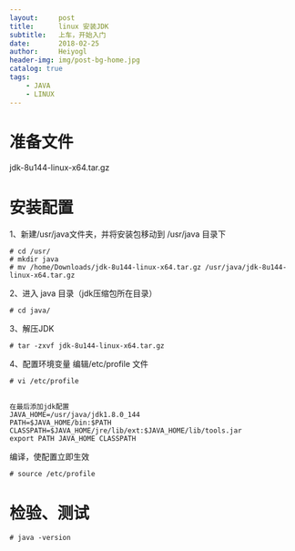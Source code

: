 ```yaml
---
layout:     post
title:      linux 安装JDK
subtitle:   上车，开始入门 
date:       2018-02-25
author:     Heiyogl
header-img: img/post-bg-home.jpg
catalog: true
tags:
    - JAVA
    - LINUX
---
```


# 准备文件

jdk-8u144-linux-x64.tar.gz

# 安装配置

1、新建/usr/java文件夹，并将安装包移动到 /usr/java 目录下
```
# cd /usr/
# mkdir java
# mv /home/Downloads/jdk-8u144-linux-x64.tar.gz /usr/java/jdk-8u144-linux-x64.tar.gz
```

2、进入 java 目录（jdk压缩包所在目录）
```
# cd java/
```

3、解压JDK
```
# tar -zxvf jdk-8u144-linux-x64.tar.gz 
```

4、配置环境变量
编辑/etc/profile 文件
```
# vi /etc/profile


在最后添加jdk配置
JAVA_HOME=/usr/java/jdk1.8.0_144
PATH=$JAVA_HOME/bin:$PATH
CLASSPATH=$JAVA_HOME/jre/lib/ext:$JAVA_HOME/lib/tools.jar
export PATH JAVA_HOME CLASSPATH
```

编译，使配置立即生效
```
# source /etc/profile
```

# 检验、测试
```
# java -version
```
 

